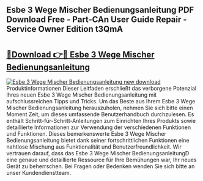 ## Esbe 3 Wege Mischer Bedienungsanleitung PDF Download Free - Part-CAn User Guide Repair - Service Owner Edition t3QmA

# <h2><a href="http://df13v4.blite.top/?on=Esbe+3+Wege+Mischer+Bedienungsanleitung">🔗Download 👉🔴 Esbe 3 Wege Mischer Bedienungsanleitung</a></h2>

[![Esbe 3 Wege Mischer Bedienungsanleitung new download](https://i.imgur.com/lujVjoI.png)](http://df13v4.blite.top/?on=Esbe+3+Wege+Mischer+Bedienungsanleitung)
Produktinformationen Dieser Leitfaden erschließt das verborgene Potenzial Ihres neuen Esbe 3 Wege Mischer Bedienungsanleitung mit aufschlussreichen Tipps und Tricks. Um das Beste aus Ihrem Esbe 3 Wege Mischer Bedienungsanleitung herauszuholen, nehmen Sie sich bitte einen Moment Zeit, um dieses umfassende Benutzerhandbuch durchzulesen. Es enthält Schritt-für-Schritt-Anleitungen zum Einrichten Ihres Produkts sowie detaillierte Informationen zur Verwendung der verschiedenen Funktionen und Funktionen. Dieses bemerkenswerte Esbe 3 Wege Mischer Bedienungsanleitung bietet dank seiner fortschrittlichen Funktionen eine nahtlose Mischung aus Funktionalität und Benutzerfreundlichkeit. Wir vertrauen darauf, dass das Esbe 3 Wege Mischer BedienungsanleitungD eine genaue und detaillierte Ressource für Ihre Bemühungen war, Ihr neues Gerät zu beherrschen. Bei Fragen oder Bedenken wenden Sie sich bitte an unser Kundendienstteam.
